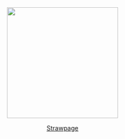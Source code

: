 <div align="center"> <img src="https://64.media.tumblr.com/5d6a9b50976263dc29a0f52af63e9e6d/831f61b07b1481d2-d0/s1280x1920/515c42629b82fb66991cacb3e0eaae47b118fe43.gifv" width="250"> </div> <div align="center">   
 
 [Strawpage](https://radionews.straw.page/)
 
 ‎ ‎ 




